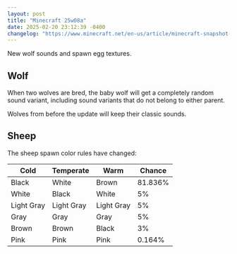 ```yaml
---
layout: post
title: "Minecraft 25w08a"
date: 2025-02-20 23:12:39 -0400
changelog: "https://www.minecraft.net/en-us/article/minecraft-snapshot-25w08a"
---
```


New wolf sounds and spawn egg textures.

## Wolf

When two wolves are bred, the baby wolf will get a completely random sound variant, including sound variants that do not belong to either parent.

Wolves from before the update will keep their classic sounds.

## Sheep

The sheep spawn color rules have changed:

| Cold       | Temperate  | Warm       | Chance  |
| ---------- | ---------- | ---------- | ------- |
| Black      | White      | Brown      | 81.836% |
| White      | Black      | White      | 5%      |
| Light Gray | Light Gray | Light Gray | 5%      |
| Gray       | Gray       | Gray       | 5%      |
| Brown      | Brown      | Black      | 3%      |
| Pink       | Pink       | Pink       | 0.164%  |

